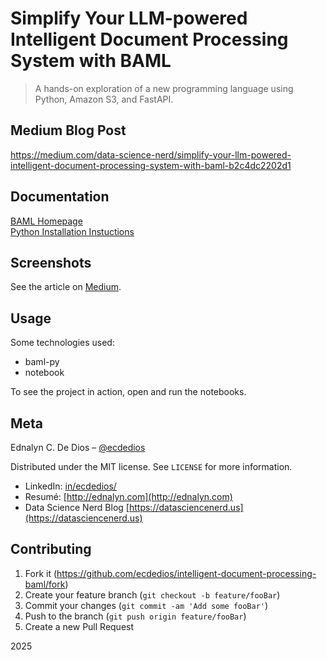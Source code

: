 # Simplify Your LLM-powered Intelligent Document Processing System with BAML

> A hands-on exploration of a new programming language using Python, Amazon S3, and FastAPI.

## Medium Blog Post

https://medium.com/data-science-nerd/simplify-your-llm-powered-intelligent-document-processing-system-with-baml-b2c4dc2202d1

## Documentation

[BAML Homepage](https://www.boundaryml.com)  
[Python Installation Instuctions](https://docs.boundaryml.com/guide/installation-language/python)

## Screenshots

See the article on [Medium](https://medium.com/data-science-nerd/simplify-your-llm-powered-intelligent-document-processing-system-with-baml-b2c4dc2202d1).

## Usage

Some technologies used:

- baml-py
- notebook

To see the project in action, open and run the notebooks.

## Meta

Ednalyn C. De Dios – [@ecdedios](https://github.com/ecdedios)

Distributed under the MIT license. See `LICENSE` for more information.

- LinkedIn: [in/ecdedios/](https://www.linkedin.com/in/ecdedios/)
- Resumé: [http://ednalyn.com](http://ednalyn.com)
- Data Science Nerd Blog [https://datasciencenerd.us](https://datasciencenerd.us)

## Contributing

1. Fork it (<https://github.com/ecdedios/intelligent-document-processing-baml/fork>)
2. Create your feature branch (`git checkout -b feature/fooBar`)
3. Commit your changes (`git commit -am 'Add some fooBar'`)
4. Push to the branch (`git push origin feature/fooBar`)
5. Create a new Pull Request

2025
